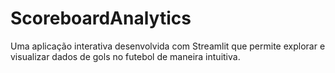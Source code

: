 # ScoreboardAnalytics
Uma aplicação interativa desenvolvida com Streamlit que permite explorar e visualizar dados de gols no futebol de maneira intuitiva.
